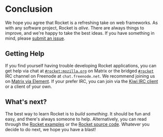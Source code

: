 # Conclusion

We hope you agree that Rocket is a refreshing take on web frameworks. As with
any software project, Rocket is _alive_. There are always things to improve, and
we're happy to take the best ideas. If you have something in mind, please
[submit an issue](https://github.com/SergioBenitez/Rocket/issues).

## Getting Help

If you find yourself having trouble developing Rocket applications, you can get
help via chat at [`#rocket:mozilla.org`] on Matrix or the bridged [`#rocket`]
IRC channel on Freenode at `chat.freenode.net`. We recommend joining us on
[Matrix via Element]. If your prefer IRC, you can join via the [Kiwi IRC client]
or a client of your own.

[`#rocket:mozilla.org`]: https://chat.mozilla.org/#/room/#rocket:mozilla.org
[`#rocket`]: https://kiwiirc.com/client/chat.freenode.net/#rocket
[Matrix via Element]: https://chat.mozilla.org/#/room/#rocket:mozilla.org
[Kiwi IRC Client]: https://kiwiirc.com/client/chat.freenode.net/#rocket

## What's next?

The best way to learn Rocket is to _build something_. It should be fun and easy,
and there's always someone to help. Alternatively, you can read through the
[Rocket examples](@example) or the [Rocket source code](@github/core/lib/src).
Whatever you decide to do next, we hope you have a blast!
